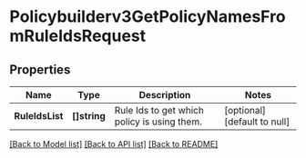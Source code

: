 # Policybuilderv3GetPolicyNamesFromRuleIdsRequest

## Properties
Name | Type | Description | Notes
------------ | ------------- | ------------- | -------------
**RuleIdsList** | **[]string** | Rule Ids to get which policy is using them. | [optional] [default to null]

[[Back to Model list]](../README.md#documentation-for-models) [[Back to API list]](../README.md#documentation-for-api-endpoints) [[Back to README]](../README.md)

